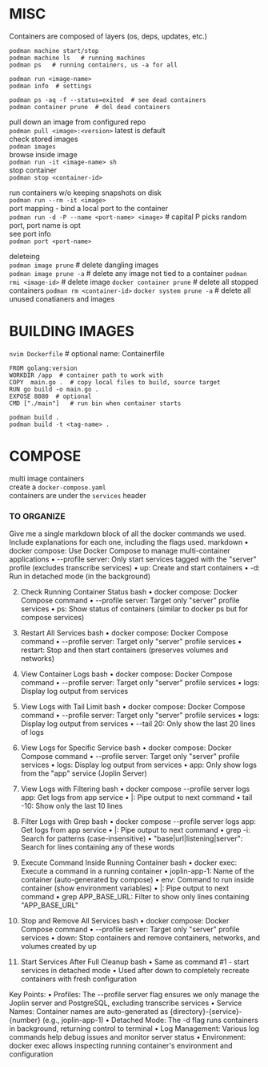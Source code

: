 
# MISC 
Containers are composed of layers (os, deps, updates, etc.)

```
podman machine start/stop
podman machine ls   # running machines
podman ps   # running containers, us -a for all

podman run <image-name>
podman info  # settings

podman ps -aq -f --status=exited  # see dead containers
podman container prune  # del dead containers
```

pull down an image from configured repo  
`podman pull <image>:<version>`  latest is default  
check stored images  
`podman images`  
browse inside image  
`podman run -it <image-name> sh`  
stop container  
`podman stop <container-id>`  

run containers w/o keeping snapshots on disk  
`podman run --rm -it <image>`  
port mapping - bind a local port to the container  
`podman run -d -P --name <port-name> <image>`  # capital P picks random port, port name is opt  
see port info  
`podman port <port-name>`  

deleteing  
`podman image prune`  # delete dangling images  
`podman image prune -a`  # delete any image not tied to a container
`podman rmi <image-id>` # delete image
`docker container prune` # delete all stopped containers
`podman rm <container-id>`
`docker system prune -a` # delete all unused conatianers and images


# BUILDING IMAGES
`nvim Dockerfile`  # optional name: Containerfile  

```docker
FROM golang:version
WORKDIR /app  # container path to work with
COPY  main.go .  # copy local files to build, source target
RUN go build -o main.go .
EXPOSE 8080  # optional
CMD ["./main"]   # run bin when container starts
```

`podman build .`  
`podman build -t <tag-name> .`  


# COMPOSE
multi image containers  
create a `docker-compose.yaml`  
containers are under the `services` header  




### TO ORGANIZE

Give me a single markdown block of all the docker commands we used. Include explanations for each one, including the flags used. 
markdown
•  docker compose: Use Docker Compose to manage multi-container applications
•  --profile server: Only start services tagged with the "server" profile (excludes transcribe services)
•  up: Create and start containers
•  -d: Run in detached mode (in the background)

2. Check Running Container Status
bash
•  docker compose: Docker Compose command
•  --profile server: Target only "server" profile services
•  ps: Show status of containers (similar to docker ps but for compose services)

3. Restart All Services
bash
•  docker compose: Docker Compose command
•  --profile server: Target only "server" profile services
•  restart: Stop and then start containers (preserves volumes and networks)

4. View Container Logs
bash
•  docker compose: Docker Compose command
•  --profile server: Target only "server" profile services
•  logs: Display log output from services

5. View Logs with Tail Limit
bash
•  docker compose: Docker Compose command
•  --profile server: Target only "server" profile services
•  logs: Display log output from services
•  --tail 20: Only show the last 20 lines of logs

6. View Logs for Specific Service
bash
•  docker compose: Docker Compose command
•  --profile server: Target only "server" profile services
•  logs: Display log output from services
•  app: Only show logs from the "app" service (Joplin Server)

7. View Logs with Filtering
bash
•  docker compose --profile server logs app: Get logs from app service
•  |: Pipe output to next command
•  tail -10: Show only the last 10 lines

8. Filter Logs with Grep
bash
•  docker compose --profile server logs app: Get logs from app service
•  |: Pipe output to next command
•  grep -i: Search for patterns (case-insensitive)
•  "base\|url\|listening\|server": Search for lines containing any of these words

9. Execute Command Inside Running Container
bash
•  docker exec: Execute a command in a running container
•  joplin-app-1: Name of the container (auto-generated by compose)
•  env: Command to run inside container (show environment variables)
•  |: Pipe output to next command
•  grep APP_BASE_URL: Filter to show only lines containing "APP_BASE_URL"

10. Stop and Remove All Services
bash
•  docker compose: Docker Compose command
•  --profile server: Target only "server" profile services
•  down: Stop containers and remove containers, networks, and volumes created by up

11. Start Services After Full Cleanup
bash
•  Same as command #1 - start services in detached mode
•  Used after down to completely recreate containers with fresh configuration

Key Points:
•  Profiles: The --profile server flag ensures we only manage the Joplin server and PostgreSQL, excluding transcribe services
•  Service Names: Container names are auto-generated as {directory}-{service}-{number} (e.g., joplin-app-1)
•  Detached Mode: The -d flag runs containers in background, returning control to terminal
•  Log Management: Various log commands help debug issues and monitor server status
•  Environment: docker exec allows inspecting running container's environment and configuration

